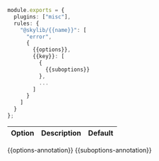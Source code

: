 ```ts
module.exports = {
  plugins: ["misc"],
  rules: {
    "@skylib/{{name}}": [
      "error",
      {
        {{options}},
        {{key}}: [
          {
            {{suboptions}}
          },
          ...
        ]
      }
    ]
  }
};
```

| Option | Description | Default |
| :----- | :----- | :----- |
{{options-annotation}}
{{suboptions-annotation}}
